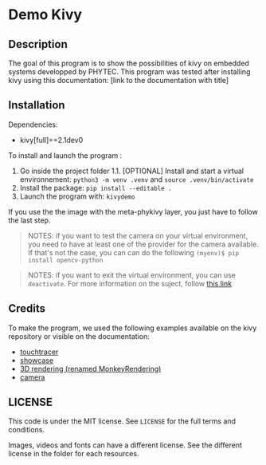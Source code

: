 # Demo Kivy 

## Description

The goal of this program is to show the possibilities of kivy on embedded systems developped by PHYTEC. 
This program was tested after installing kivy using this documentation: [link to the documentation with title]


## Installation 

Dependencies: 
- kivy[full]==2.1dev0

To install and launch the program : 
1. Go inside the project folder
1.1. [OPTIONAL] Install and start a virtual environnement: `python3 -m venv .venv` and `source .venv/bin/activate`
1. Install the package: `pip install --editable .`
2. Launch the program with: `kivydemo`

If you use the the image with the meta-phykivy layer, you just have to follow the last step.

> NOTES: if you want to test the camera on your virtual environment, you need to have at least one of the provider for the camera available. If that's not the case, you can can do the following 
> ```(myenv)$ pip install opencv-python``` 

> NOTES: if you want to exit the virtual environment, you can use `deactivate`. For more information on the suject,  follow [this link](https://docs.python.org/3/library/venv.html)

## Credits

To make the program, we used the following examples available on the kivy repository or visible on the documentation: 
- [touchtracer](https://github.com/kivy/kivy/tree/2.1.0.dev0/examples/demo/touchtracer) 
- [showcase](https://github.com/kivy/kivy/tree/2.1.0.dev0/examples/demo/showcase)
- [3D rendering (renamed MonkeyRendering)](https://github.com/kivy/kivy/tree/2.1.0.dev0/examples/3Drendering) 
- [camera](https://github.com/kivy/kivy/tree/2.1.0.dev0/examples/camera)

## LICENSE 

This code is under the MIT license. See `LICENSE` for the full terms and conditions.

Images, videos and fonts can have a different license. See the different license in the folder for each resources. 
